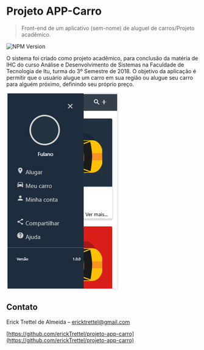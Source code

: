 # Projeto APP-Carro
> Front-end de um aplicativo (sem-nome) de aluguel de carros/Projeto acadêmico.

![NPM Version][npm-image]

O sistema foi criado como projeto acadêmico, para conclusão da matéria de IHC do curso Análise e Desenvolvimento de Sistemas na Faculdade de Tecnologia de Itu, turma do 3º Semestre de 2018.
O objetivo da aplicação é permitir que o usuário alugue um carro em sua região ou alugue seu carro para alguém próximo, definindo seu próprio preço.

![](inicio.PNG)

## Contato

Erick Trettel de Almeida – ericktrettel@gmail.com

[https://github.com/erickTrettel/projeto-app-carro](https://github.com/erickTrettel/projeto-app-carro)

<!-- Markdown link & img dfn's -->
[npm-image]: https://img.shields.io/badge/version-1.0.0-blue.svg

